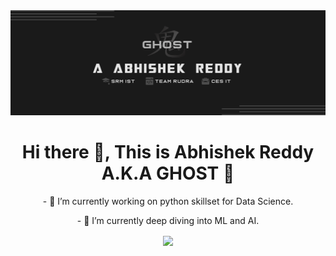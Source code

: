 <!-- ![banner](/git_banner.png) -->
<img src="https://raw.githubusercontent.com/AAbhishekReddy/AAbhishekReddy/master/git_banner.png">

<h1 align="center"> Hi there 👋, This is Abhishek Reddy A.K.A GHOST 👻</h1>

<p align="center">
- 🔭 I’m currently working on python skillset for Data Science.
</p>
<p align="center">
- 🌱 I’m currently deep diving into ML and AI.
</p>

<p align="center"> <img align="center" src = "https://github-readme-stats.vercel.app/api?username=AAbhishekReddy&show_icons=true&theme=algolia"> </p>
